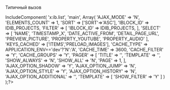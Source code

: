 Типичный вызов


<?$APPLICATION->IncludeComponent(
            'x:ib.list',
            'main',
            Array(
                    'AJAX_MODE' => 'N',
                    'ELEMENTS_COUNT' => 1,
                    'SORT' => ['SORT'=>'ASC'],
                    'IBLOCK_ID' => IDIB_PROJECTS,
                    
                    'FILTER' => [
                            'IBLOCK_ID' => IDIB_PROJECTS,
                        ],
                    'SELECT' => [
                            'NAME',
                            'TIMESTAMP_X',
                            'DATE_ACTIVE_FROM',
                            'DETAIL_PAGE_URL',
                            'PREVIEW_PICTURE',
                            'PROPERTY_YOUTUBE',
                            'PROPERTY_AUDIO'
                        ],
                        
                    'KEYS_CACHED' => ['ITEMS','PRELOAD_IMAGES'],
                    
                    'CACHE_TYPE' => APPLICATION_ENV=='dev'?'N':'A',
                    'CACHE_TIME' => 3600,
                    'CACHE_FILTER' => 'Y',
                    'CACHE_GROUPS' => 'Y',
                    
                    
                    'PAGER' => [
                            'TITLE' => '',
                            'TEMPLATE' => '',
                            'SHOW_ALWAYS' => 'N',
                            'SHOW_ALL' => 'N',
                            'PAGE' => 1,
                        ],
                    
                    
                    'AJAX_OPTION_SHADOW' => 'Y',
                    'AJAX_OPTION_JUMP' => 'N',
                    'AJAX_OPTION_STYLE' => 'Y',
                    'AJAX_OPTION_HISTORY' => 'N',
                    'AJAX_OPTION_ADDITIONAL' => '',
                    
                    'TEMPLATE' => [
                        'SHOW_FILTER' => 'Y'
                    ]
                )
        );?>



